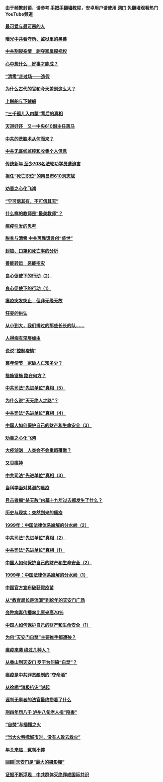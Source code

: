 #### 由于频繁封锁，请参考 [手把手翻墙教程](https://github.com/gfw-breaker/guides/wiki/)，安卓用户请使用 [网门](https://github.com/gfw-breaker/nogfw/blob/master/dl.md?t=03240000) 免翻墙观看热门YouTube频道 

#### [最可爱与最可恶的人](../pages/19/422448.md?t=03240000) 

#### [曝光中共看守所、监狱里的黑幕](../pages/19/422390.md?t=03240000) 

#### [中共割裂亲情　剥夺家属探视权](../pages/19/422364.md?t=03240000) 

#### [心中想什么　好事才能成？](../pages/19/422318.md?t=03240000) 

#### [“清零”走过场——造假](../pages/19/422306.md?t=03240000) 

#### [为什么古代的官和今天差别这么大？](../pages/19/422228.md?t=03240000) 

#### [上贼船与下贼船](../pages/19/422276.md?t=03240000) 

#### [“三千孤儿入内蒙”背后的真相](../pages/19/422229.md?t=03240000) 

#### [天道好还　又一中央610副主任落马](../pages/19/422155.md?t=03240000) 

#### [中共的洗脑术从何而来？](../pages/19/422154.md?t=03240000) 

#### [中共无底线监控和收集个人信息](../pages/19/422039.md?t=03240000) 

#### [传统新年 至少708名法轮功学员遭迫害](../pages/19/421946.md?t=03240000) 

#### [担任“死亡职位”的南昌市610刘志斌](../pages/19/421957.md?t=03240000) 

#### [劝善之心化飞鸿](../pages/19/421164.md?t=03240000) 

#### [“宁可信其有，不可信其无”](../pages/19/421691.md?t=03240000) 

#### [什么样的教师是“最美教师”？](../pages/19/421755.md?t=03240000) 

#### [瘟疫引发的思考](../pages/19/421594.md?t=03240000) 

#### [脱贫与清零 中共再靠谎言创“盛世”](../pages/19/421590.md?t=03240000) 

#### [封锁、口罩和死亡率的分析](../pages/19/421495.md?t=03240000) 

#### [善能转运　恶能招灾](../pages/19/421334.md?t=03240000) 

#### [良心促使下的行动（2）](../pages/19/421361.md?t=03240000) 

#### [良心促使下的行动（1）](../pages/19/421302.md?t=03240000) 

#### [瘟疫突发突止　但非无缘无故](../pages/19/421281.md?t=03240000) 

#### [狂妄的供认](../pages/19/421199.md?t=03240000) 

#### [从小到大，我们排过的那些长长的队……](../pages/19/421243.md?t=03240000) 

#### [人得病有深层缘由](../pages/19/420864.md?t=03240000) 

#### [说说“控制疫情”](../pages/19/420831.md?t=03240000) 

#### [离年傍节　家破人亡知多少？](../pages/19/420563.md?t=03240000) 

#### [措施错施  路在何方？](../pages/19/420076.md?t=03240000) 

#### [中共司法“先进单位”真相（5）](../pages/19/419453.md?t=03240000) 

#### [为什么说“天无绝人之路”？](../pages/19/419618.md?t=03240000) 

#### [中共司法“先进单位”真相（4）](../pages/19/419452.md?t=03240000) 

#### [中国人如何保护自己的财产和生命安全（3）](../pages/19/419405.md?t=03240000) 

#### [劝善之心化飞鸿](../pages/19/418758.md?t=03240000) 

#### [大疫汹汹　人类会不会重蹈覆辙？](../pages/19/419691.md?t=03240000) 

#### [又见瘟神](../pages/19/419225.md?t=03240000) 

#### [中共司法“先进单位”真相（3）](../pages/19/419451.md?t=03240000) 

#### [当科学面对莫测的瘟疫](../pages/19/419625.md?t=03240000) 

#### [目击者揭“杀无赦”内幕十九年过去都发生了什么？](../pages/19/419617.md?t=03240000) 

#### [历史与现实：突然到来的瘟疫](../pages/19/419619.md?t=03240000) 

#### [1999年：中国法律体系崩解的分水岭（2）](../pages/19/419455.md?t=03240000) 

#### [中共司法“先进单位”真相（2）](../pages/19/419450.md?t=03240000) 

#### [中共司法“先进单位”真相（1）](../pages/19/419449.md?t=03240000) 

#### [中国人如何保护自己的财产和生命安全（2）](../pages/19/419404.md?t=03240000) 

#### [1999年：中国法律体系崩解的分水岭（1）](../pages/19/419454.md?t=03240000) 

#### [中国官方宣布破获假疫苗](../pages/19/419504.md?t=03240000) 

#### [从“教育局长是流氓”到蛇年的天安门广场](../pages/19/419470.md?t=03240000) 

#### [变种病毒传播率比原来高70％](../pages/19/419456.md?t=03240000) 

#### [中国人如何保护自己的财产和生命安全（1）](../pages/19/419403.md?t=03240000) 

#### [为何“天安门自焚”主要推手都遭殃？](../pages/19/419348.md?t=03240000) 

#### [瘟疫来袭 绕过几种人？](../pages/19/419349.md?t=03240000) 

#### [从香山到天安门 罗干为何搞“自焚”？](../pages/19/419270.md?t=03240000) 

#### [瘟疫是中共罪恶酿制的“夺命酒”](../pages/19/419223.md?t=03240000) 

#### [从徐栩“消极抗灾”说起](../pages/19/419224.md?t=03240000) 

#### [诬判无辜者的法官最终捞着了什么](../pages/19/419268.md?t=03240000) 

#### [刑四年罚八千 泸州八旬老人指“陷害”](../pages/19/419232.md?t=03240000) 

#### [“自焚”与插播之火](../pages/19/419226.md?t=03240000) 

#### [“当大火吞噬城市时，没有人敢去救火”](../pages/19/419077.md?t=03240000) 

#### [年关来临　冤判不停](../pages/19/419093.md?t=03240000) 

#### [回顾|天安门是“最大的摄影棚”](../pages/19/380866.md?t=03240000) 

#### [证据不断浮现　中共群体灭绝罪成国际共识](../pages/19/419031.md?t=03240000) 

